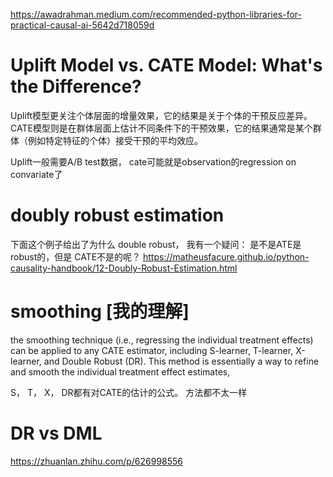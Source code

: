 https://awadrahman.medium.com/recommended-python-libraries-for-practical-causal-ai-5642d718059d



# Uplift Model vs. CATE Model: What's the Difference?
Uplift模型更关注个体层面的增量效果，它的结果是关于个体的干预反应差异。
CATE模型则是在群体层面上估计不同条件下的干预效果，它的结果通常是某个群体（例如特定特征的个体）接受干预的平均效应。

Uplift一般需要A/B test数据， cate可能就是observation的regression on convariate了

# doubly robust estimation
下面这个例子给出了为什么 double robust， 
我有一个疑问： 是不是ATE是robust的，但是 CATE不是的呢？
https://matheusfacure.github.io/python-causality-handbook/12-Doubly-Robust-Estimation.html

# smoothing [我的理解]
the smoothing technique (i.e., regressing the individual treatment effects) 
can be applied to any CATE estimator, including S-learner, T-learner, X-learner, and Double Robust (DR). This method is essentially a way to refine and smooth the individual treatment effect estimates, 

S， T， X， DR都有对CATE的估计的公式。 方法都不太一样


# DR vs DML
https://zhuanlan.zhihu.com/p/626998556